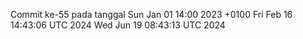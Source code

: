 Commit ke-55 pada tanggal Sun Jan 01 14:00 2023 +0100
Fri Feb 16 14:43:06 UTC 2024
Wed Jun 19 08:43:13 UTC 2024
